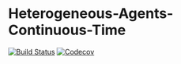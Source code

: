 # Heterogeneous-Agents-Continuous-Time

[![Build Status](https://travis-ci.com/sebastiangomez87/Heterogeneous-Agents-Continuous-Time.jl.svg?branch=master)](https://travis-ci.com/sebastiangomez87/Heterogeneous-Agents-Continuous-Time.jl)
[![Codecov](https://codecov.io/gh/sebastiangomez87/Heterogeneous-Agents-Continuous-Time.jl/branch/master/graph/badge.svg)](https://codecov.io/gh/sebastiangomez87/Heterogeneous-Agents-Continuous-Time.jl)
